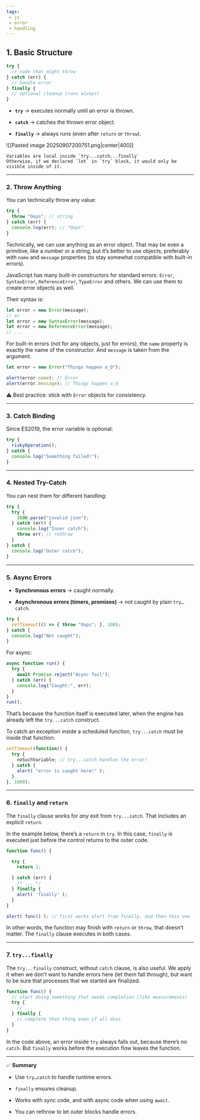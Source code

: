 ```yaml
---
tags: 
 - js
 - error
 - handling
---
```


## 1. Basic Structure

```js
try {
  // code that might throw
} catch (err) {
  // handle error
} finally {
  // optional cleanup (runs always)
}
```

- **`try`** → executes normally until an error is thrown.
    
- **`catch`** → catches the thrown error object.
    
- **`finally`** → always runs (even after `return` or `throw`).
    

![[Pasted image 20250907200751.png|center|400]]

```ad-important
Variables are local inside `try...catch...finally`
Otherwise, if we declared `let` in `try` block, it would only be visible inside of it.
```

---

### 2. Throw Anything

You can technically throw any value:

```js
try {
  throw "Oops"; // string
} catch (err) {
  console.log(err); // "Oops"
}
```

Technically, we can use anything as an error object. That may be even a primitive, like a number or a string, but it’s better to use objects, preferably with `name` and `message` properties (to stay somewhat compatible with built-in errors).

JavaScript has many built-in constructors for standard errors: `Error`, `SyntaxError`, `ReferenceError`, `TypeError` and others. We can use them to create error objects as well.

Their syntax is:
```js
let error = new Error(message);
// or
let error = new SyntaxError(message);
let error = new ReferenceError(message);
// ...
```

For built-in errors (not for any objects, just for errors), the `name` property is exactly the name of the constructor. And `message` is taken from the argument.

```js
let error = new Error("Things happen o_O");

alert(error.name); // Error
alert(error.message); // Things happen o_O
```

⚠️ Best practice: stick with `Error` objects for consistency.

---

### 3. Catch Binding

Since ES2019, the error variable is optional:

```js
try {
  riskyOperation();
} catch {
  console.log("Something failed!");
}
```

---

### 4. Nested Try-Catch

You can nest them for different handling:

```js
try {
  try {
    JSON.parse("invalid json");
  } catch (err) {
    console.log("Inner catch");
    throw err; // rethrow
  }
} catch {
  console.log("Outer catch");
}
```

---

### 5. Async Errors

- **Synchronous errors** → caught normally.
    
- **Asynchronous errors (timers, promises)** → not caught by plain `try…catch`.
    

```js
try {
  setTimeout(() => { throw "Oops"; }, 100);
} catch {
  console.log("Not caught");
}
```

For async:

```js
async function run() {
  try {
    await Promise.reject("Async fail");
  } catch (err) {
    console.log("Caught:", err);
  }
}
run();
```

That’s because the function itself is executed later, when the engine has already left the `try...catch` construct.

To catch an exception inside a scheduled function, `try...catch` must be inside that function:

```js
setTimeout(function() {
  try {
    noSuchVariable; // try...catch handles the error!
  } catch {
    alert( "error is caught here!" );
  }
}, 1000);
```

---

### 6. `finally` and `return`

The `finally` clause works for _any_ exit from `try...catch`. That includes an explicit `return`.

In the example below, there’s a `return` in `try`. In this case, `finally` is executed just before the control returns to the outer code.

```js
function func() {

  try {
    return 1;

  } catch (err) {
    /* ... */
  } finally {
    alert( 'finally' );
  }
}

alert( func() ); // first works alert from finally, and then this one
```

In other words, the function may finish with `return` or `throw`, that doesn’t matter. The `finally` clause executes in both cases.

---

### 7. `try...finally`

The `try...finally` construct, without `catch` clause, is also useful. We apply it when we don’t want to handle errors here (let them fall through), but want to be sure that processes that we started are finalized.

```js
function func() {
  // start doing something that needs completion (like measurements)
  try {
    // ...
  } finally {
    // complete that thing even if all dies
  }
}
```

In the code above, an error inside `try` always falls out, because there’s no `catch`. But `finally` works before the execution flow leaves the function.

---

✅ **Summary**

- Use `try…catch` to handle runtime errors.
    
- `finally` ensures cleanup.
    
- Works with sync code, and with async code when using `await`.
    
- You can rethrow to let outer blocks handle errors.
    